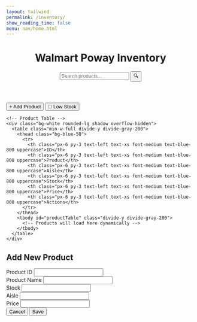 ```yaml
---
layout: tailwind
permalink: /inventory/
show_reading_time: false
menu: nav/home.html
---
```


<html lang="en">
<head>
  <meta charset="UTF-8">
  <meta name="viewport" content="width=device-width, initial-scale=1.0">
  <title>Walmart Poway - Inventory</title>
  <script src="https://cdn.jsdelivr.net/npm/axios/dist/axios.min.js"></script>
</head>
<body class="bg-gray-100 min-h-screen">
  <!-- Header -->
  <header class="bg-blue-600 text-white shadow-md">
    <div class="container mx-auto px-4 py-3 flex justify-between items-center">
      <h1 class="text-2xl font-bold flex items-center">
        <span class="text-yellow-300">Walmart</span> Poway Inventory
      </h1>
      <div class="relative w-1/3">
        <input 
          type="text" 
          id="searchBar"
          placeholder="Search products..." 
          class="w-full py-2 px-4 rounded-full text-gray-800 focus:outline-none"
        >
        <button id="searchBtn" class="absolute right-2 top-2 text-blue-600">
          🔍
        </button>
      </div>
    </div>
  </header>

  <!-- Main Content -->
  <main class="container mx-auto px-4 py-6">
    <!-- Action Buttons -->
    <div class="flex justify-end mb-6 space-x-3">
      <button 
        id="addProductBtn"
        class="bg-yellow-400 hover:bg-yellow-500 text-blue-800 font-bold py-2 px-4 rounded"
      >
        + Add Product
      </button>
      <button 
        id="lowStockBtn"
        class="bg-blue-600 hover:bg-blue-700 text-white font-bold py-2 px-4 rounded"
      >
        🔔 Low Stock
      </button>
    </div>

    <!-- Product Table -->
    <div class="bg-white rounded-lg shadow overflow-hidden">
      <table class="min-w-full divide-y divide-gray-200">
        <thead class="bg-blue-50">
          <tr>
            <th class="px-6 py-3 text-left text-xs font-medium text-blue-800 uppercase">ID</th>
            <th class="px-6 py-3 text-left text-xs font-medium text-blue-800 uppercase">Product</th>
            <th class="px-6 py-3 text-left text-xs font-medium text-blue-800 uppercase">Aisle</th>
            <th class="px-6 py-3 text-left text-xs font-medium text-blue-800 uppercase">Stock</th>
            <th class="px-6 py-3 text-left text-xs font-medium text-blue-800 uppercase">Price</th>
            <th class="px-6 py-3 text-left text-xs font-medium text-blue-800 uppercase">Actions</th>
          </tr>
        </thead>
        <tbody id="productTable" class="divide-y divide-gray-200">
          <!-- Products will load here dynamically -->
        </tbody>
      </table>
    </div>
  </main>

  <!-- Add Product Modal (Hidden by default) -->
  <div id="addProductModal" class="fixed inset-0 bg-black bg-opacity-50 hidden items-center justify-center">
    <div class="bg-white rounded-lg p-6 w-1/3">
      <h2 class="text-xl font-bold text-blue-800 mb-4">Add New Product</h2>
      <form id="productForm">
        <input type="hidden" id="editProductId">
        <div class="space-y-4">
              <div>
                  <label class="block text-sm font-medium text-gray-700">Product ID</label>
                  <input type="text" id="productId" required class="mt-1 block w-full rounded-md border-gray-300 shadow-sm">
              </div>
              <div>
                  <label class="block text-sm font-medium text-gray-700">Product Name</label>
                  <input type="text" id="productName" required class="mt-1 block w-full rounded-md border-gray-300 shadow-sm">
              </div>
              <div>
                  <label class="block text-sm font-medium text-gray-700">Stock</label>
                  <input type="number" id="productStock" required class="mt-1 block w-full rounded-md border-gray-300 shadow-sm">
              </div>
              <div>
                  <label class="block text-sm font-medium text-gray-700">Aisle</label>
                  <input type="text" id="productAisle" required class="mt-1 block w-full rounded-md border-gray-300 shadow-sm">
              </div>
              <div>
                  <label class="block text-sm font-medium text-gray-700">Price</label>
                  <input type="number" step="0.01" id="productPrice" required class="mt-1 block w-full rounded-md border-gray-300 shadow-sm">
              </div>
        </div>
        <div class="mt-6 flex justify-end space-x-3">
          <button type="button" id="cancelBtn" class="px-4 py-2 border rounded-md">Cancel</button>
          <button type="submit" class="bg-blue-600 text-white px-4 py-2 rounded-md hover:bg-blue-700">Save</button>
        </div>
      </form>
    </div>
  </div>
  <script type="module">    
    async function refreshProductTable() {
      await loadAllProducts();
    }
    import { pythonURI, fetchOptions } from '{{ site.baseurl }}/assets/js/api/config.js';
    // DOM Elements
    const productForm = document.getElementById('productForm');
    const addProductModal = document.getElementById('addProductModal');
    const cancelBtn = document.getElementById('cancelBtn');
    const addProductBtn = document.getElementById('addProductBtn');
    // Initialize event listeners
    document.addEventListener('DOMContentLoaded', () => {
        setupEventListeners();
    });
    function setupEventListeners() {
        // Open modal when "+ Add Product" is clicked
        addProductBtn.addEventListener('click', () => {
            addProductModal.classList.remove('hidden');
        });
        // Close modal when cancel is clicked
        cancelBtn.addEventListener('click', () => {
            addProductModal.classList.add('hidden');
            productForm.reset();
        });
        // Handle form submission
      productForm.addEventListener('submit', async (e) => {
          e.preventDefault();
          const productData = {
              product_id: document.getElementById('productId').value,
              name: document.getElementById('productName').value,
              stock: parseInt(document.getElementById('productStock').value),
              aisle: document.getElementById('productAisle').value,
              price: parseFloat(document.getElementById('productPrice').value)
          };
          try {
              const response = await fetch(`${pythonURI}/api/inventory/`, {
                  method: 'POST',
                  headers: {
                      'Content-Type': 'application/json',
                  },
                  body: JSON.stringify(productData)
              });
              const result = await response.json();
              if (!response.ok) {
                  // Handle specific error cases
                  if (response.status === 409) {
                      throw new Error(`Product ID ${productData.product_id} already exists. Please use a different ID.`);
                  }
                  throw new Error(result.message || 'Failed to add product');
              }
              alert(`Product added successfully! ID: ${result.product_id}`);
              closeModal();
              await refreshProductTable();
          } catch (error) {
              console.error('Error:', error);
              // Show user-friendly error message
              alert(`Error: ${error.message}`);
          }
      });
    }
    // Function to fetch and display all products
    async function loadAllProducts() {
        try {
            const response = await fetch(`${pythonURI}/api/inventory/all`);
            if (!response.ok) {
                throw new Error('Failed to load products');
            }
            const products = await response.json();
            renderProducts(products);
        } catch (error) {
            console.error('Error loading products:', error);
            alert('Error loading products. Please try again.');
        }
    }
    // Function to render products in the table
    function renderProducts(products) {
        const tableBody = document.getElementById('productTable');
        if (!products || products.length === 0) {
            tableBody.innerHTML = `
                <tr>
                    <td colspan="6" class="px-6 py-4 text-center text-gray-500">
                        No products found
                    </td>
                </tr>`;
            return;
        }
        tableBody.innerHTML = products.map(product => `
            <tr class="hover:bg-blue-50">
                <td class="px-6 py-4 whitespace-nowrap text-sm font-medium text-gray-900">${product.product_id}</td>
                <td class="px-6 py-4 whitespace-nowrap text-sm text-gray-500">${product.name}</td>
                <td class="px-6 py-4 whitespace-nowrap text-sm text-gray-500">${product.aisle}</td>
                <td class="px-6 py-4 whitespace-nowrap text-sm ${product.stock < 5 ? 'text-red-600 font-bold' : 'text-gray-500'}">
                    ${product.stock}
                </td>
                <td class="px-6 py-4 whitespace-nowrap text-sm text-gray-500">$${product.price.toFixed(2)}</td>
                <td class="px-6 py-4 whitespace-nowrap text-sm text-gray-500">
                    <button onclick="editProduct('${product.product_id}')" class="text-blue-600 hover:text-blue-800 mr-3">✏️ Edit</button>
                    <button onclick="deleteProduct('${product.product_id}')" class="text-red-600 hover:text-red-800">🗑️ Delete</button>
                </td>
            </tr>
        `).join('');
    }
    // Call this when the page loads
    document.addEventListener('DOMContentLoaded', () => {
        loadAllProducts();
        setupEventListeners();
    });
    // Make these functions available globally
    window.editProduct = editProduct;
    window.deleteProduct = deleteProduct;
    // Placeholder for edit function
      async function editProduct(productId) {
          console.log('Edit product:', productId);
          // You'll implement this later
      }
      // Placeholder for delete function
      async function deleteProduct(productId) {
          if (confirm(`Are you sure you want to delete product ${productId}?`)) {
              console.log('Delete product:', productId);
              // You'll implement this later
          }
    }
</script>
</body>
</html>
